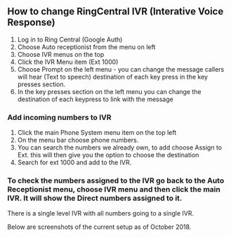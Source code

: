 ## How to change RingCentral IVR (Interative Voice Response)

1. Log in to Ring Central (Google Auth)
2. Choose Auto receptionist from the menu on left
3. Choose IVR menus on the top
4. Click the IVR Menu item (Ext 1000)
5. Choose Prompt on the left menu - you can change the message callers will hear (Text to speech) destination of each key press in the key presses section.
6. In the key presses section on the left menu you can change the destination of each keypress to link with the message

### Add incoming numbers to IVR

1. Click the main Phone System menu item on the top left
2. On the menu bar choose phone numbers.
3. You can search the numbers we already own, to add choose Assign to Ext. this will then give you the option to choose the destination
4. Search for ext 1000 and add to the IVR.

### To check the numbers assigned to the IVR go back to the Auto Receptionist menu, choose IVR menu and then click the main IVR. It will show the Direct numbers assigned to it.

There is a single level IVR with all numbers going to a single IVR. 

Below are screenshots of the current setup as of October 2018.






